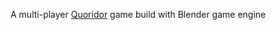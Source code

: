 A multi-player [Quoridor](https://en.wikipedia.org/wiki/Quoridor) game build with Blender game engine
